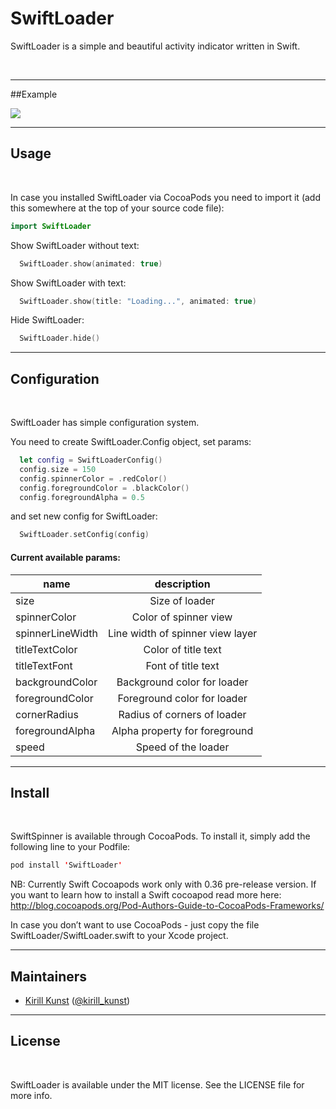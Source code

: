 # SwiftLoader
SwiftLoader is a simple and beautiful activity indicator written in Swift.

<br />

-------------------------------------------------------------------------------

##Example
<br />

<img src="https://raw.githubusercontent.com/leoru/SwiftLoader/master/images/loadergif.gif">

-------------------------------------------------------------------------------

## Usage

<br />

In case you installed SwiftLoader via CocoaPods you need to import it (add this somewhere at the top of your source code file):
```swift
import SwiftLoader
```

Show SwiftLoader without text:
```swift
  SwiftLoader.show(animated: true)
```

Show SwiftLoader with text: 
```swift
  SwiftLoader.show(title: "Loading...", animated: true)
```

Hide SwiftLoader:
```swift
  SwiftLoader.hide()
```

-------------------------------------------------------------------------------

## Configuration
<br />

SwiftLoader has simple configuration system.

You need to create SwiftLoader.Config object, set params:
```swift
  let config = SwiftLoaderConfig()
  config.size = 150
  config.spinnerColor = .redColor()
  config.foregroundColor = .blackColor()
  config.foregroundAlpha = 0.5
```
and set new config for SwiftLoader:
```swift
  SwiftLoader.setConfig(config)
```

#### Current available params:

| name              | description                      |
| ----------------- |:--------------------------------:|
| size              | Size of loader                   |
| spinnerColor      | Color of spinner view            |
| spinnerLineWidth  | Line width of spinner view layer |
| titleTextColor    | Color of title text              |
| titleTextFont     | Font of title text               |
| backgroundColor   | Background color for loader      |
| foregroundColor   | Foreground color for loader      |
| cornerRadius      | Radius of corners of loader      |
| foregroundAlpha   | Alpha property for foreground    |
| speed             | Speed of the loader              |

-------------------------------------------------------------------------------

## Install
<br />

SwiftSpinner is available through CocoaPods. To install it, simply add the following line to your Podfile:

```swift
pod install 'SwiftLoader'
```
NB: Currently Swift Cocoapods work only with 0.36 pre-release version. If you want to learn how to install a Swift cocoapod read more here: http://blog.cocoapods.org/Pod-Authors-Guide-to-CocoaPods-Frameworks/

In case you don’t want to use CocoaPods - just copy the file SwiftLoader/SwiftLoader.swift to your Xcode project.

-------------------------------------------------------------------------------

## Maintainers
- [Kirill Kunst](https://github.com/leoru) ([@kirill_kunst](https://twitter.com/kirill_kunst))

-------------------------------------------------------------------------------

## License
<br />

SwiftLoader is available under the MIT license. See the LICENSE file for more info.
